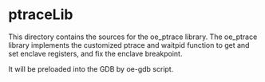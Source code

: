 ptraceLib
====

This directory contains the sources for the oe_ptrace library. The oe_ptrace 
library implements the customized ptrace and waitpid function to get and set 
enclave registers, and fix the enclave breakpoint.

It will be preloaded into the GDB by oe-gdb script. 
